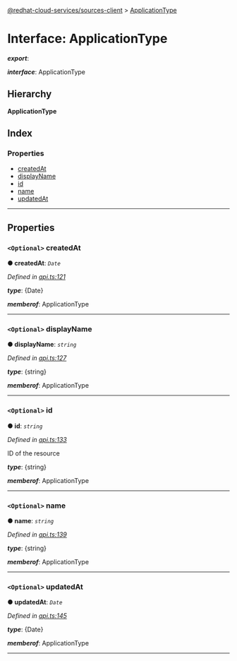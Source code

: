 [@redhat-cloud-services/sources-client](../README.md) > [ApplicationType](../interfaces/applicationtype.md)

# Interface: ApplicationType

*__export__*: 

*__interface__*: ApplicationType

## Hierarchy

**ApplicationType**

## Index

### Properties

* [createdAt](applicationtype.md#createdat)
* [displayName](applicationtype.md#displayname)
* [id](applicationtype.md#id)
* [name](applicationtype.md#name)
* [updatedAt](applicationtype.md#updatedat)

---

## Properties

<a id="createdat"></a>

### `<Optional>` createdAt

**● createdAt**: *`Date`*

*Defined in [api.ts:121](https://github.com/RedHatInsights/javascript-clients/blob/master/packages/sources/api.ts#L121)*

*__type__*: {Date}

*__memberof__*: ApplicationType

___
<a id="displayname"></a>

### `<Optional>` displayName

**● displayName**: *`string`*

*Defined in [api.ts:127](https://github.com/RedHatInsights/javascript-clients/blob/master/packages/sources/api.ts#L127)*

*__type__*: {string}

*__memberof__*: ApplicationType

___
<a id="id"></a>

### `<Optional>` id

**● id**: *`string`*

*Defined in [api.ts:133](https://github.com/RedHatInsights/javascript-clients/blob/master/packages/sources/api.ts#L133)*

ID of the resource

*__type__*: {string}

*__memberof__*: ApplicationType

___
<a id="name"></a>

### `<Optional>` name

**● name**: *`string`*

*Defined in [api.ts:139](https://github.com/RedHatInsights/javascript-clients/blob/master/packages/sources/api.ts#L139)*

*__type__*: {string}

*__memberof__*: ApplicationType

___
<a id="updatedat"></a>

### `<Optional>` updatedAt

**● updatedAt**: *`Date`*

*Defined in [api.ts:145](https://github.com/RedHatInsights/javascript-clients/blob/master/packages/sources/api.ts#L145)*

*__type__*: {Date}

*__memberof__*: ApplicationType

___

